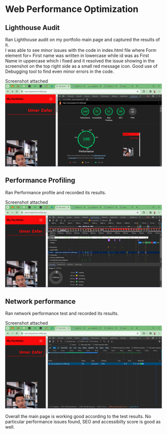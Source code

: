 # Web Performance Optimization

## Lighthouse Audit
 Ran Lighthouse audit on my portfolio main page and captured the results of it.  
 I was able to see minor issues with the code in index.html file where Form element for= First name was written in lowercase while id was as First Name in uppercase which i fixed and it resolved the issue showing in the screenshot on the top right side as a small red message icon. Good use of Debugging tool to find even minor errors in the code.

Screenshot attached
![Main Page Audit](image.png)

## Performance Profiling
 Ran Performance profile and recorded its results.

Screenshot attached
![Performance test result](image-1.png)

## Network performance
 Ran network performance test and recorded its results.

Screenshot attached
![Network Activity examined](image-2.png)

Overall the main page is working good according to the test results. No particular performance issues found, SEO and accessibilty score is good as well. 